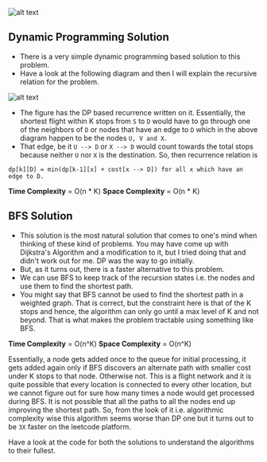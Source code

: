 ![alt text](https://raw.githubusercontent.com/DivyaGodayal/CoderChef-Kitchen/master/Images/Cheapest-Flight.png)

## Dynamic Programming Solution

* There is a very simple dynamic programming based solution to this problem.
* Have a look at the following diagram and then I will explain the recursive relation for the problem.

![alt text](https://raw.githubusercontent.com/DivyaGodayal/CoderChef-Kitchen/master/Images/DP-cheaptest-flight.png)

* The figure has the DP based recurrence written on it. Essentially, the shortest flight within K stops from `S` to `D`
would have to go through one of the neighbors of `D` or nodes that have an edge to `D` which in the above diagram happen to
be the nodes `U, V and X`.
* That edge, be it `U --> D` or `X --> D` would count towards the total stops because neither `U` nor `X` is the destination. So, then
recurrence relation is

```
dp[k][D] = min(dp[k-1][x] + cost[x --> D]) for all x which have an edge to D.
```

**Time Complexity** = O(n * K)
**Space Complexity** = O(n * K)

## BFS Solution
* This solution is the most natural solution that comes to one's mind when thinking of these kind of problems. You may have come up with Dijkstra's Algorithm and a modification to it, but I tried doing that and didn't work out for me. DP was the way to go initially.
* But, as it turns out, there is a faster alternative to this problem.
* We can use BFS to keep track of the recursion states i.e. the nodes and use them to find the shortest path.
* You might say that BFS cannot be used to find the shortest path in a weighted graph. That is correct, but the constraint here is that of the K stops and hence, the algorithm can only go until a max level of K and not beyond. That is what makes the problem tractable using something like BFS.

**Time Complexity** = O(n^K)
**Space Complexity** = O(n^K)

Essentially, a node gets added once to the queue for initial processing, it gets added again only if BFS discovers an alternate path with smaller cost under K stops to that node. Otherwise not. This is a flight network and it is quite possible that every location is connected to every other location, but we cannot figure out for sure how many times a node would get processed during BFS. It is not possible that all the paths to all the nodes end up improving the shortest path. So, from the look of it i.e. algorithmic complexity wise this algorithm seems worse than DP one but it turns out to be `3X` faster on the leetcode platform.

Have a look at the code for both the solutions to understand the algorithms to their fullest.

